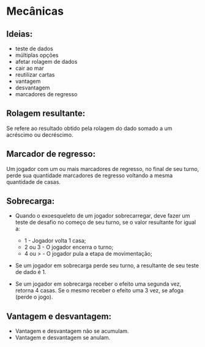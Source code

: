# Mecânicas

## Ideias:
- teste de dados
- múltiplas opções
- afetar rolagem de dados
- cair ao mar
- reutilizar cartas
- vantagem
- desvantagem
- marcadores de regresso

## Rolagem resultante:
Se refere ao resultado obtido pela rolagem do dado somado a um acréscimo ou decréscimo.

## Marcador de regresso:
Um jogador com um ou mais marcadores de regresso, no final de seu turno, perde sua quantidade marcadores de regresso voltando a mesma quantidade de casas.

## Sobrecarga:
- Quando o exoesqueleto de um jogador sobrecarregar, deve fazer um teste de desafio no começo de seu turno, se o valor resultante for igual a:
	* 1 - Jogador volta 1 casa;
	* 2 ou 3 - O jogador encerra o turno;
	* 4 ou > - O jogador pula a etapa de movimentação;

- Se um jogador em sobrecarga perde seu turno, a resultante de seu teste de dado é 1.

- Se um jogador em sobrecarga receber o efeito uma segunda vez, retorna 4 casas. Se o mesmo receber o efeito uma 3 vez, se afoga (perde o jogo).

## Vantagem e desvantagem:
- Vantagem e desvantagem não se acumulam.
- Vantagem e desvantagem se anulam.
